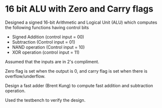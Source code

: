 # 16 bit ALU with Zero and Carry flags

Designed a signed 16-bit Arithmetic and Logical Unit (ALU) which computes the following
functions having control bits

* Signed Addition (control input =  00)
* Subtraction (Control input  = 01)
* NAND operation (Control input = 10)
* XOR operation (control input = 11)

Assumed that the inputs are in 2's compliment.

Zero flag is set when the output is 0, and carry flag is set when there is overflow/underflow.

Design a fast adder (Brent Kung) to compute fast addition and subtraction operation.

Used the testbench to verify the design.
